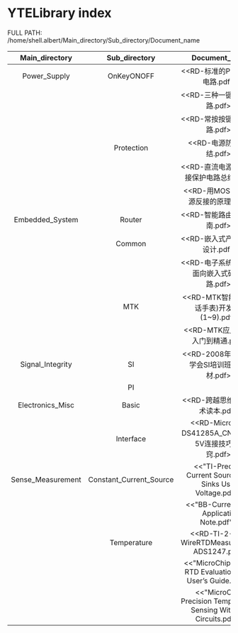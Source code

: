 # YTELibrary index
FULL PATH: /home/shell.albert/Main_directory/Sub_directory/Document_name

| Main_directory    | Sub_directory             | Document_name                                                       | Date      |
| :---:             | :---:                     | :---:                                                               | :---:     |
| Power_Supply      | OnKeyONOFF                | <<RD-标准的PMOS开关电路.pdf>>                                         | 2021/3/12 |
|                   |                           | <<RD-三种一键开关机电路.pdf>>                                          | 2021/3/12 |
|                   |                           | <<RD-常按按键开关机电路.pdf>>                                          | 2021/3/12 |
|                   | Protection                | <<RD-电源防反接小结.pdf>>                                             | 2021/3/12 |
|                   |                           | <<RD-直流电源输入防反接保护电路总结.pdf>>                                | 2021/3/12 |
|                   |                           | <<RD-用MOS管防止电源反接的原理.pdf>>                                    | 2021/3/12 |
| Embedded_System   | Router                    | <<RD-智能路由器开发指南.pdf>>                                          | 2021/3/12 |
|                   | Common                    | <<RD-嵌入式产品分析与设计.pdf>>                                        | 2021/3/12 |
|                   |                           | <<RD-电子系统设计——面向嵌入式硬件电路.pdf>>                              | 2021/4/23 |
|                   |  MTK                      | <<RD-MTK智能穿戴(电话手表)开发教程(1~9).pdf>>                           | 2021/4/20 |
|                   |                           | <<RD-MTK应用开发从入门到精通.pdf>>                                     | 2021/4/23 |
| Signal_Integrity  | SI                        | <<RD-2008年中国电子学会SI培训班内部教材.pdf>>                            | 2021/3/22 |
|                   | PI                        |                                                                     |           |
| Electronics_Misc  | Basic                     | <<RD-跨越思维-电子技术读本.pdf>>                                        | 2021/3/30 |
|                   | Interface                 | <<RD-Microchip-DS41285A_CN-3.3V与5V连接技巧与诀窍.pdf>>                | 2021/4/2 |
| Sense_Measurement | Constant_Current_Source   | <<"TI-Precision Current Sources and Sinks Using Voltage.pdf">>        |          |
|                   |                           | <<"BB-Current Loop Application Note.pdf">>                            |          |
|                   | Temperature               | <<RD-TI-2-3-4-WireRTDMeasurement-ADS1247.pdf>>                        | 2021/4/6 |
|                   |                           | <<"MicroChip-PT100 RTD Evaluation Board User’s Guide.pdf">>           |          |
|                   |                           | <<"MicroChip-Precision Temperature-Sensing With RTD Circuits.pdf">>   |          |



